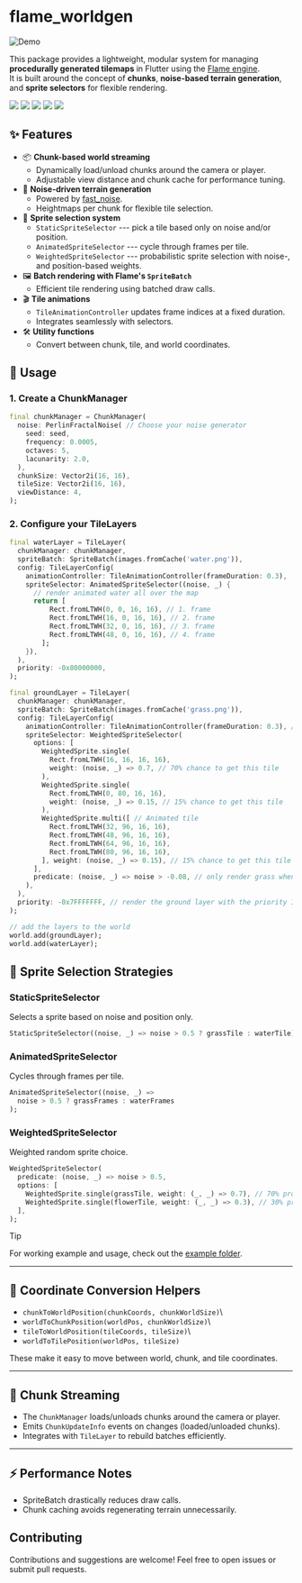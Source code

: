 # flame_worldgen

![Demo](assets/demo.gif)

This package provides a lightweight, modular system for managing
**procedurally generated tilemaps** in Flutter using the [Flame
engine](https://flame-engine.org/).\
It is built around the concept of **chunks**, **noise-based terrain
generation**, and **sprite selectors** for flexible rendering.


<a title="CI" href="https://github.com/bszarlej/flame_worldgen/actions/workflows/ci.yaml"><img src="https://github.com/bszarlej/flame_worldgen/actions/workflows/ci.yaml/badge.svg"></a>
<a title="Pub" href="https://pub.dev/packages/flame_worldgen" ><img src="https://img.shields.io/pub/v/flame_worldgen.svg?style=popout"></a>
<a title="Pub Points" href="https://pub.dev/packages/flame_worldgen/score"><img src="https://img.shields.io/pub/points/flame_worldgen.svg?style=popout"></a>
<a title="Pub Likes" href="https://pub.dev/packages/flame_worldgen/score"><img src="https://img.shields.io/pub/likes/flame_worldgen.svg?style=popout"></a>
<a title="Pub Downloads" href="https://pub.dev/packages/flame_worldgen/score" ><img src="https://img.shields.io/pub/dm/flame_worldgen"></a>

## ✨ Features

-   📦 **Chunk-based world streaming**
    -   Dynamically load/unload chunks around the camera or player.
    -   Adjustable view distance and chunk cache for performance tuning.
-   🌄 **Noise-driven terrain generation**
    -   Powered by [fast_noise](https://pub.dev/packages/fast_noise).
    -   Heightmaps per chunk for flexible tile selection.
-   🎨 **Sprite selection system**
    -   `StaticSpriteSelector` --- pick a tile based only on noise
        and/or position.
    -   `AnimatedSpriteSelector` --- cycle through frames per tile.
    -   `WeightedSpriteSelector` --- probabilistic sprite selection with
        noise-, and position-based weights.
-   🖼 **Batch rendering with Flame's `SpriteBatch`**
    -   Efficient tile rendering using batched draw calls.
-   🎬 **Tile animations**
    -   `TileAnimationController` updates frame indices at a fixed
        duration.
    -   Integrates seamlessly with selectors.
-   🛠 **Utility functions**
    -   Convert between chunk, tile, and world coordinates.


## 🚀 Usage

### 1. Create a ChunkManager

``` dart
final chunkManager = ChunkManager(
  noise: PerlinFractalNoise( // Choose your noise generator
    seed: seed,
    frequency: 0.0005,
    octaves: 5,
    lacunarity: 2.0,
  ),
  chunkSize: Vector2i(16, 16),
  tileSize: Vector2i(16, 16),
  viewDistance: 4,
);
```

### 2. Configure your TileLayers

``` dart
final waterLayer = TileLayer(
  chunkManager: chunkManager,
  spriteBatch: SpriteBatch(images.fromCache('water.png')),
  config: TileLayerConfig(
    animationController: TileAnimationController(frameDuration: 0.3),
    spriteSelector: AnimatedSpriteSelector((noise, _) {
      // render animated water all over the map
      return [
          Rect.fromLTWH(0, 0, 16, 16), // 1. frame
          Rect.fromLTWH(16, 0, 16, 16), // 2. frame
          Rect.fromLTWH(32, 0, 16, 16), // 3. frame
          Rect.fromLTWH(48, 0, 16, 16), // 4. frame
        ];
    }),
  ),
  priority: -0x80000000,
);

final groundLayer = TileLayer(
  chunkManager: chunkManager,
  spriteBatch: SpriteBatch(images.fromCache('grass.png')),
  config: TileLayerConfig(
    animationController: TileAnimationController(frameDuration: 0.3), // animation controller is needed to animate `WeightedSprite.multi` sprite 
    spriteSelector: WeightedSpriteSelector(
      options: [
        WeightedSprite.single(
          Rect.fromLTWH(16, 16, 16, 16),
          weight: (noise, _) => 0.7, // 70% chance to get this tile
        ),
        WeightedSprite.single(
          Rect.fromLTWH(0, 80, 16, 16),
          weight: (noise, _) => 0.15, // 15% chance to get this tile
        ),
        WeightedSprite.multi([ // Animated tile
          Rect.fromLTWH(32, 96, 16, 16),
          Rect.fromLTWH(48, 96, 16, 16),
          Rect.fromLTWH(64, 96, 16, 16),
          Rect.fromLTWH(80, 96, 16, 16),
        ], weight: (noise, _) => 0.15), // 15% chance to get this tile
      ],
      predicate: (noise, _) => noise > -0.08, // only render grass when if the noise value is bigger than -0.08
    ),
  ),
  priority: -0x7FFFFFFF, // render the ground layer with the priority 1 higher than the water layer
);

// add the layers to the world
world.add(groundLayer);
world.add(waterLayer);
```

## 🧩 Sprite Selection Strategies

### StaticSpriteSelector

Selects a sprite based on noise and position only.

``` dart
StaticSpriteSelector((noise, _) => noise > 0.5 ? grassTile : waterTile);
```

### AnimatedSpriteSelector

Cycles through frames per tile.

``` dart
AnimatedSpriteSelector((noise, _) =>
  noise > 0.5 ? grassFrames : waterFrames
);
```

### WeightedSpriteSelector

Weighted random sprite choice.

``` dart
WeightedSpriteSelector(
  predicate: (noise, _) => noise > 0.5,
  options: [
    WeightedSprite.single(grassTile, weight: (_, _) => 0.7), // 70% probability
    WeightedSprite.single(flowerTile, weight: (_, _) => 0.3), // 30% probability
  ],
);
```
> [!TIP]
> For working example and usage, check out the  [example folder](example/).

------------------------------------------------------------------------

## 📏 Coordinate Conversion Helpers

-   `chunkToWorldPosition(chunkCoords, chunkWorldSize)`\
-   `worldToChunkPosition(worldPos, chunkWorldSize)`\
-   `tileToWorldPosition(tileCoords, tileSize)`\
-   `worldToTilePosition(worldPos, tileSize)`

These make it easy to move between world, chunk, and tile coordinates.

------------------------------------------------------------------------

## 📡 Chunk Streaming

-   The `ChunkManager` loads/unloads chunks around the camera or player.
-   Emits `ChunkUpdateInfo` events on changes (loaded/unloaded chunks).
-   Integrates with `TileLayer` to rebuild batches efficiently.

------------------------------------------------------------------------

## ⚡ Performance Notes

-   SpriteBatch drastically reduces draw calls.
-   Chunk caching avoids regenerating terrain unnecessarily.

## Contributing

Contributions and suggestions are welcome! Feel free to open issues or submit pull requests.